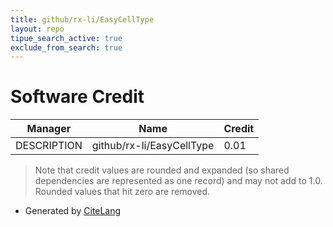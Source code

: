 ```yaml
---
title: github/rx-li/EasyCellType
layout: repo
tipue_search_active: true
exclude_from_search: true
---
```

# Software Credit

|Manager|Name|Credit|
|-------|----|------|
|DESCRIPTION|github/rx-li/EasyCellType|0.01|


> Note that credit values are rounded and expanded (so shared dependencies are represented as one record) and may not add to 1.0. Rounded values that hit zero are removed.


- Generated by [CiteLang](https://github.com/vsoch/citelang)
